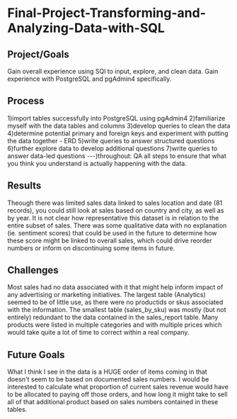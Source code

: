 # Final-Project-Transforming-and-Analyzing-Data-with-SQL

## Project/Goals
Gain overall experience using SQl to input, explore, and clean data.
Gain experience with PostgreSQL and pgAdmin4 specifically.

## Process
1)import tables successfully into PostgreSQL using pgAdmin4
2)familiarize myself with the data tables and columns
3)develop queries to clean the data
4)determine potential primary and foreign keys and experiment with putting the data together - ERD
5)write queries to answer structured questions
6)further explore data to develop additional questions
7)write queries to answer data-led questions
---)throughout: QA all steps to ensure that what you think you understand is actually happening with the data.

## Results
Theough there was limited sales data linked to sales location and date (81 records), you could still look at sales based on country and city, as well as 
  by year. It is not clear how representative this dataset is in relation to the entire subset of sales.
There was some qualitative data with no explanation (ie. sentiment scores) that could be used in the future to determine how these score might be linked
  to overall sales, which could drive reorder numbers or inform on discontinuing some items in future.

## Challenges 
Most sales had no data associated with it that might help inform impact of any advertising or marketing initiatives.
The largest table (Analytics) seemed to be of little use, as there were no productids or skus associated with the information.
The smallest table (sales_by_sku) was mostly (but not entirely) redundant to the data contained in the sales_report table.
Many products were listed in multiple categories and with multiple prices which would take quite a lot of time to correct within a real company.

## Future Goals
What I think I see in the data is a HUGE order of items coming in that doesn't seem to be based on documented sales numbers. I would be interested
to calculate what proportion of current sales revenue would have to be allocated to paying off those orders, and how long it might take to sell all 
of that additional product based on sales numbers contained in these tables.
